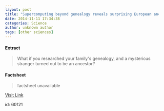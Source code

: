 ```yaml
---
layout: post
title: "Supercomputing beyond genealogy reveals surprising European ancestors"
date: 2014-11-11 17:34:38
categories: Science
author: unknown author
tags: [other sciences]
---
```



#### Extract
>What if you researched your family's genealogy, and a mysterious stranger turned out to be an ancestor?

#### Factsheet
>factsheet unavailable

[Visit Link](http://phys.org/news334931668.html)

id:   60121
